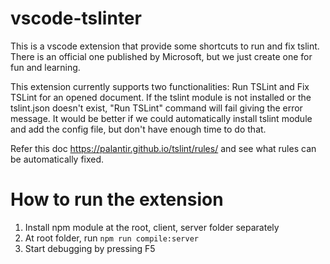 # vscode-tslinter
This is a vscode extension that provide some shortcuts to run and fix tslint. There is an official one published by Microsoft, but we just create one for fun and learning.

This extension currently supports two functionalities: Run TSLint and Fix TSLint for an opened document.
If the tslint module is not installed or the tslint.json doesn't exist, "Run TSLint" command will fail giving the error message. It would be better if we could automatically install tslint module and add the config file, but don't have enough time to do that.

Refer this doc https://palantir.github.io/tslint/rules/ and see what rules can be automatically fixed.

# How to run the extension
1. Install npm module at the root, client, server folder separately
2. At root folder, run ```npm run compile:server```
3. Start debugging by pressing F5